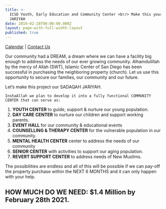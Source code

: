 ```yaml
---
title: >-
  ICSD Youth, Early Education and Community Center <br/> Make this your SADAQAH
  JARIYAH
date: 2019-02-28T00:00:00.000Z
layout: page-with-full-width-layout
published: true
---
```


<style>
  .img {
  	width: 100%;
    padding-top: 75%;
    background-position: 50% 50%;
    background-repeat: no-repeat;
    background-size: cover;
  }
  .gallery-image {
  	padding-top: 3px;
    padding-bottom: 3px;
  }
</style>

<div class="row pb-2">
  <div class="col-12">
    <div class="pull-left">
      <a class="lh-150" href="{{site.baseurl}}/youth/calendar">Calendar</a> | 
      <a class="lh-150" href="{{site.baseurl}}/youth/contact-us">Contact Us</a> 
    </div>
  </div>
</div>
    
Our community had a DREAM, a dream where we can have a facility big enough to address the needs of our ever growing community. Alhamdulillah by the mercy of Allah (SWT), Islamic Center of San Diego has been successful in purchasing the neighboring property (church). Let us use this opportunity to secure our families, our community and our future.
    
Let’s make this project our SADAQAH JARIYAH.
    
    InshaAllah we plan to develop it into a fully functional COMMUNITY CENTER that can serve as:
1. **YOUTH CENTER** to guide, support & nurture our young population.
1. **DAY CARE CENTER** to nurture our children and support working parents.
1. **EVENT HALL** for our community & educational events
1. **COUNSELLING & THERAPY CENTER** for the vulnerable population in our community.
1. **MENTAL HEALTH CENTER** center to address the needs of our community
1. **SENIOR CENTER** with activities to support our aging population.
1. **REVERT SUPPORT CENTER** to address needs of New Muslims.

The possibilities are endless and all of this will be possible if we can pay-off the property purchase within the NEXT 6 MONTHS and it can only happen with your help.
 
## HOW MUCH DO WE NEED: $1.4 Million by February 28th 2021.
